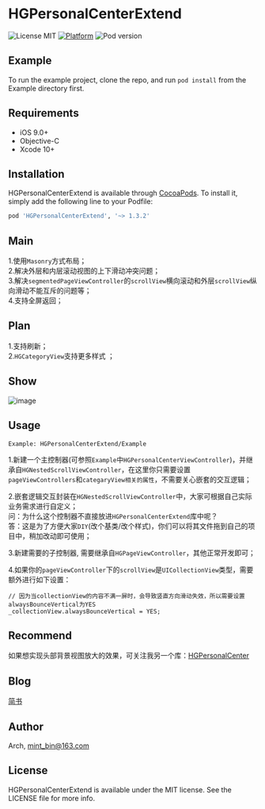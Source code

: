# HGPersonalCenterExtend

![License MIT](https://img.shields.io/dub/l/vibe-d.svg) 
[![Platform](https://img.shields.io/cocoapods/p/HGPersonalCenterExtend.svg?style=flat)](http://cocoapods.org/pods/HGPersonalCenterExtend)
![Pod version](http://img.shields.io/cocoapods/v/HGPersonalCenterExtend.svg?style=flat)

## Example

To run the example project, clone the repo, and run `pod install` from the Example directory first.

## Requirements

- iOS 9.0+ 
- Objective-C
- Xcode 10+

## Installation

HGPersonalCenterExtend is available through [CocoaPods](https://cocoapods.org). To install
it, simply add the following line to your Podfile:

```ruby
pod 'HGPersonalCenterExtend', '~> 1.3.2'
```

## Main 
1.使用`Masonry`方式布局；  
2.解决外层和内层滚动视图的上下滑动冲突问题；  
3.解决`segmentedPageViewController`的`scrollView`横向滚动和外层`scrollView`纵向滑动不能互斥的问题等；   
4.支持全屏返回；  

## Plan
1.支持刷新；  
2.`HGCategoryView`支持更多样式 ；

## Show
![image](https://github.com/ArchLL/HGPersonalCenterExtend/blob/master/show.gif)  

## Usage
`Example: HGPersonalCenterExtend/Example`

1.新建一个主控制器(可参照`Example`中`HGPersonalCenterViewController`)，并继承自`HGNestedScrollViewController`，在这里你只需要设置`pageViewControllers`和`categaryView相关的属性`，不需要关心嵌套的交互逻辑；  

2.嵌套逻辑交互封装在`HGNestedScrollViewController`中，大家可根据自己实际业务需求进行自定义；   
  问：为什么这个控制器不直接放进`HGPersonalCenterExtend`库中呢？  
  答：这是为了方便大家`DIY`(改个基类/改个样式)，你们可以将其文件拖到自己的项目中，稍加改动即可使用；     

3.新建需要的子控制器, 需要继承自`HGPageViewController`，其他正常开发即可；      
   
4.如果你的`pageViewController`下的`scrollView`是`UICollectionView`类型，需要额外进行如下设置：  

```Objc
// 因为当collectionView的内容不满一屏时，会导致竖直方向滑动失效，所以需要设置alwaysBounceVertical为YES
_collectionView.alwaysBounceVertical = YES;
```

## Recommend

如果想实现头部背景视图放大的效果，可关注我另一个库：[HGPersonalCenter](https://github.com/ArchLL/HGPersonalCenter)  

## Blog
[简书](https://www.jianshu.com/p/8b87837d9e3a)

## Author

Arch, mint_bin@163.com

## License

HGPersonalCenterExtend is available under the MIT license. See the LICENSE file for more info.

